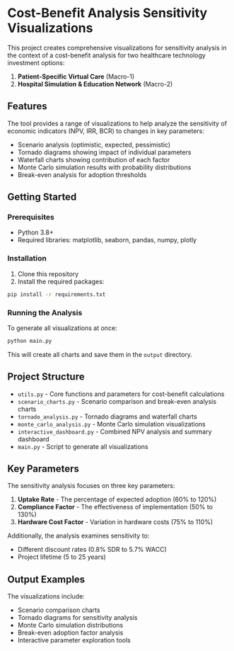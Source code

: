 # Cost-Benefit Analysis Sensitivity Visualizations

This project creates comprehensive visualizations for sensitivity analysis in the context of a cost-benefit analysis for two healthcare technology investment options:

1. **Patient-Specific Virtual Care** (Macro-1)
2. **Hospital Simulation & Education Network** (Macro-2)

## Features

The tool provides a range of visualizations to help analyze the sensitivity of economic indicators (NPV, IRR, BCR) to changes in key parameters:

- Scenario analysis (optimistic, expected, pessimistic)
- Tornado diagrams showing impact of individual parameters
- Waterfall charts showing contribution of each factor
- Monte Carlo simulation results with probability distributions
- Break-even analysis for adoption thresholds

## Getting Started

### Prerequisites

- Python 3.8+
- Required libraries: matplotlib, seaborn, pandas, numpy, plotly

### Installation

1. Clone this repository
2. Install the required packages:

```bash
pip install -r requirements.txt
```

### Running the Analysis

To generate all visualizations at once:

```bash
python main.py
```

This will create all charts and save them in the `output` directory.

## Project Structure

- `utils.py` - Core functions and parameters for cost-benefit calculations
- `scenario_charts.py` - Scenario comparison and break-even analysis charts
- `tornado_analysis.py` - Tornado diagrams and waterfall charts
- `monte_carlo_analysis.py` - Monte Carlo simulation visualizations
- `interactive_dashboard.py` - Combined NPV analysis and summary dashboard
- `main.py` - Script to generate all visualizations

## Key Parameters

The sensitivity analysis focuses on three key parameters:

1. **Uptake Rate** - The percentage of expected adoption (60% to 120%)
2. **Compliance Factor** - The effectiveness of implementation (50% to 130%) 
3. **Hardware Cost Factor** - Variation in hardware costs (75% to 110%)

Additionally, the analysis examines sensitivity to:

- Different discount rates (0.8% SDR to 5.7% WACC)
- Project lifetime (5 to 25 years)

## Output Examples

The visualizations include:

- Scenario comparison charts
- Tornado diagrams for sensitivity analysis
- Monte Carlo simulation distributions
- Break-even adoption factor analysis
- Interactive parameter exploration tools
